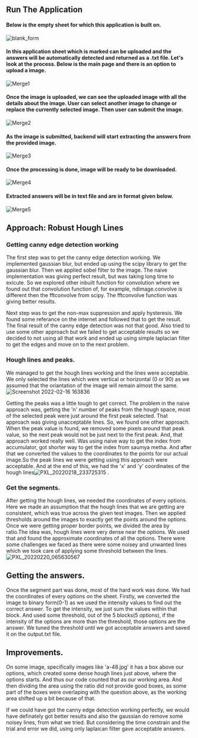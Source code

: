 ## Run The Application

#### Below is the empty sheet for which this application is built on.
![blank_form](https://user-images.githubusercontent.com/61111725/212433186-48418aee-c904-407e-9acf-c29187f1e633.jpg)


#### In this application sheet which is marked can be uploaded and the answers will be automatically detected and returned as a .txt file. Let's look at the process. Below is the main page and there is an option to upload a image.
![Merge1](https://user-images.githubusercontent.com/61111725/212433050-9f80fff0-45c1-46c7-ad15-3fd875c763df.png)

#### Once the image is uploaded, we can see the uploaded image with all the details about the image. User can select another image to change or replace the currently selected image. Then user can submit the image.
![Merge2](https://user-images.githubusercontent.com/61111725/212433052-7566a0b7-07bf-43db-bd58-6d8a86cad37c.png)
#### As the image is submitted, backend will start extracting the answers from the provided image.
![Merge3](https://user-images.githubusercontent.com/61111725/212433053-e2808354-4ea5-4250-a5d3-2c387fcb99f7.png)

#### Once the processing is done, image will be ready to be downloaded.
![Merge4](https://user-images.githubusercontent.com/61111725/212433056-0bac9cc3-be70-42bb-8b3c-59b78707cc34.png)

#### Extracted answers will be in text file and are in format given below.
![Merge5](https://user-images.githubusercontent.com/61111725/212433094-0c6d8ad8-efe7-45b1-877e-1f3ef828c771.png)




## Approach: Robust Hough Lines

### Getting canny edge detection working
The first step was to get the canny edge detection working. We implemented gaussian blur, but ended up using the scipy library to get the gaussian blur. Then we applied sobel filter to the image. The naive implementation was giving perfect result, but was taking long time to exicute. So we explored other inbuilt function for convolution where we found out that convolution function of, for example, ndimage.convolve is different then the fftconvolve from scipy. The fftconvolve function was giving better results.

Next step was to get the non-max suppression and apply hysteresis. We found some referance on the internet and followed that to get the result. The final result of the canny edge detection was not that good. Also tried to use some other approach but we failed to get acceptable results so we decided to not using all that work and ended up using simple laplacian filter to get the edges and move on to the next problem.

### Hough lines and peaks.

We managed to get the hough lines working and the lines were acceptable. We only selected the lines which were vertical or horizontal (0 or 90) as we assumed that the oriantation of the image will remain almost the same. 
![Screenshot 2022-02-16 163836](https://user-images.githubusercontent.com/61111725/212432750-52cc11c3-5ed7-4ca0-83f9-567d1b3aa01c.png)

Getting the peaks was a little tough to get correct. The problem in the naive approach was, getting the 'n' number of peaks from the hough space, most of the selected peak were just around the first peak selected. That approach was giving unacceptable lines. So, we found one other approach. When the peak value is found, we removed some pixels around that peak value, so the next peak would not be just next to the first peak. And, that approach worked really well. Was using naive way to get the index from accumulator, got shorter way to get the index from saumya metha. And after that we converted the values to the coordinates to the points for our actual image.So the peak lines we were getting using this approach were acceptable. And at the end of this, we had the 'x' and 'y' coordinates of the hough lines![PXL_20220218_233725315](https://user-images.githubusercontent.com/61111725/212432822-8eed0b2c-4f1f-4d32-b2f7-8e03fbd07ae0.jpg)
.


### Get the segments.

After getting the hough lines, we needed the coordinates of every options. Here we made an assumption that the hough lines that we are getting are consistent, which was true across the given test images. Then we applied thresholds around the images to exactly get the points around the options. Once we were getting proper border points, we divided the area by ratio.The idea was, hough lines were very dense near the options. We used that and found the approximate coordinates of all the options. There were some challenges we faced as there were some noisey and unwanted lines which we took care of applying some threshold between the lines.
![PXL_20220220_065630567](https://user-images.githubusercontent.com/61111725/212432841-df3c92a2-cc10-4239-a552-73d409fb4de4.jpg)


## Getting the answers.
Once the segment part was done, most of the hard work was done. We had the coordinates of every options on the sheet. Firstly, we converted the image to binary form(0-1) as we used the intensity values to find out the correct answer. To get the intensity, we just sum the values within that block. And used some threshold, out of the 5 blocks(5 options), if the intensity of the options are more than the threshold, those options are the answer. We tuned the threshold until we got acceptable answers and saved it on the output.txt file.

## Improvements.

On some image, specifically images like 'a-48.jpg' it has a box above our options, which created some dense hough lines just above, where the options starts. And thus our code counted that as our working area. And then dividing the area using the ratio did not provide good boxes, as some part of the boxes were overlaping with the question above, as the working area shifted up a bit because of that.

If we could have got the canny edge detection working perfectly, we would have definately got better results and also the gaussian do remove some noisey lines, from what we tried. But considering the time constrain and the trial and error we did, using only laplaican filter gave acceptable answers.

